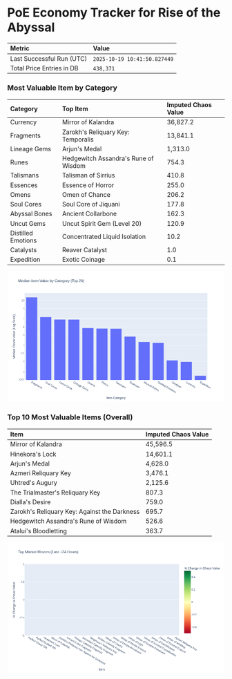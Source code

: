 # PoE Economy Tracker for Rise of the Abyssal

<!-- START_MAINTENANCE -->
| Metric | Value |
|:---|:---|
| Last Successful Run (UTC) | `2025-10-19 10:41:50.827449` |
| Total Price Entries in DB | `438,371` |

<!-- END_MAINTENANCE -->

<!-- START_DATAFRAME_DEBUG -->
<!-- END_DATAFRAME_DEBUG -->

<!-- START_CATEGORY_ANALYSIS -->
### Most Valuable Item by Category
| Category | Top Item | Imputed Chaos Value |
| :--- | :--- | :--- |
| Currency | Mirror of Kalandra | 36,827.2 |
| Fragments | Zarokh's Reliquary Key: Temporalis | 13,841.1 |
| Lineage Gems | Arjun's Medal | 1,313.0 |
| Runes | Hedgewitch Assandra's Rune of Wisdom | 754.3 |
| Talismans | Talisman of Sirrius | 410.8 |
| Essences | Essence of Horror | 255.0 |
| Omens | Omen of Chance | 206.2 |
| Soul Cores | Soul Core of Jiquani | 177.8 |
| Abyssal Bones | Ancient Collarbone | 162.3 |
| Uncut Gems | Uncut Spirit Gem (Level 20) | 120.9 |
| Distilled Emotions | Concentrated Liquid Isolation | 10.2 |
| Catalysts | Reaver Catalyst | 1.0 |
| Expedition | Exotic Coinage | 0.1 |


![Category Analysis Chart](charts/category_analysis.png)
<!-- END_ANALYSIS -->

<!-- START_ANALYSIS -->
### Top 10 Most Valuable Items (Overall)
| Item | Imputed Chaos Value |
| :--- | :--- |
| Mirror of Kalandra | 45,596.5 |
| Hinekora's Lock | 14,601.1 |
| Arjun's Medal | 4,628.0 |
| Azmeri Reliquary Key | 3,476.1 |
| Uhtred's Augury | 2,125.6 |
| The Trialmaster's Reliquary Key | 807.3 |
| Dialla's Desire | 759.0 |
| Zarokh's Reliquary Key: Against the Darkness | 695.7 |
| Hedgewitch Assandra's Rune of Wisdom | 526.6 |
| Atalui's Bloodletting | 363.7 |


![Market Movers Chart](charts/market_movers.png)
<!-- END_ANALYSIS -->
